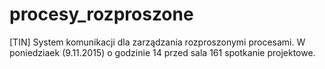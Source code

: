 # procesy_rozproszone
[TIN] System komunikacji dla zarządzania rozproszonymi procesami. 
W poniedziaek (9.11.2015) o godzinie 14 przed sala 161 spotkanie projektowe.
